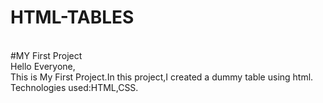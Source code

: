 # HTML-TABLES 
</br> #MY First Project <br/>
Hello Everyone,<br/>
This is My First Project.In this project,I created a dummy table using html.</br>
Technologies used:HTML,CSS.
